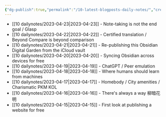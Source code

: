 ```yaml
---
{"dg-publish":true,"permalink":"/10-latest-blogposts-daily-notes/","created":"","updated":""}
---
```


- [[10 dailynotes/2023-04-23\|2023-04-23]] - Note-taking is not the end goal / Glasp
- [[10 dailynotes/2023-04-22\|2023-04-22]] - Certified translation / Beyond Compare is beyond comparison
- [[10 dailynotes/2023-04-21\|2023-04-21]] - Re-publishing this Obsidian Digital Garden from the iCloud vault
- [[10 dailynotes/2023-04-20\|2023-04-20]] - Syncing Obsidian across devices for free
- [[10 dailynotes/2023-04-19\|2023-04-19]] - ChatGPT / Peer emulation
- [[10 dailynotes/2023-04-18\|2023-04-18]] - Where humans should learn from machines
- [[10 dailynotes/2023-04-17\|2023-04-17]] - Homebody / City amenities / Charismatic PKM KOL
- [[10 dailynotes/2023-04-16\|2023-04-16]] - There's always a way 柳暗花明
- [[10 dailynotes/2023-04-15\|2023-04-15]] - First look at publishing a website for free